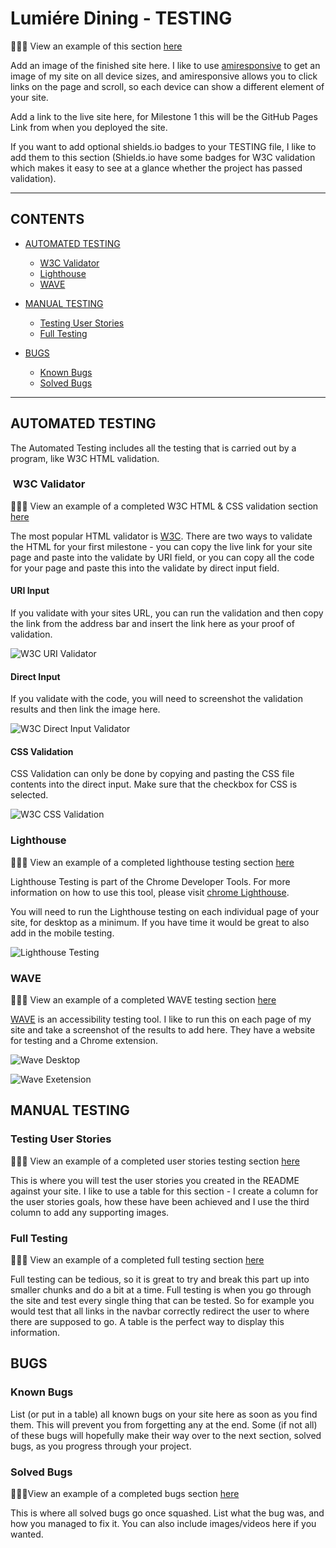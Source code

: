 # Lumiére Dining - TESTING

👩🏻‍💻 View an example of this section [here](https://github.com/kera-cudmore/Found-In-Translation/blob/main/TESTING.md#found-in-translation----testing-documentation)

Add an image of the finished site here. I like to use [amiresponsive](https://ui.dev/amiresponsive) to get an image of my site on all device sizes, and amiresponsive allows you to click links on the page and scroll, so each device can show a different element of your site.

Add a link to the live site here, for Milestone 1 this will be the GitHub Pages Link from when you deployed the site.

If you want to add optional shields.io badges to your TESTING file, I like to add them to this section (Shields.io have some badges for W3C validation which makes it easy to see at a glance whether the project has passed validation).

---

## CONTENTS

* [AUTOMATED TESTING](#automated-testing)
  * [W3C Validator](#w3c-validator)
  * [Lighthouse](#lighthouse)
  * [WAVE](#wave)

* [MANUAL TESTING](#manual-testing)
  * [Testing User Stories](#testing-user-stories)
  * [Full Testing](#full-testing)

* [BUGS](#bugs)
  * [Known Bugs](#known-bugs)
  * [Solved Bugs](#solved-bugs)

---

## AUTOMATED TESTING

The Automated Testing includes all the testing that is carried out by a program, like W3C HTML validation.

###  W3C Validator

👩🏻‍💻 View an example of a completed W3C HTML & CSS validation section [here](https://github.com/kera-cudmore/TheQuizArms/blob/main/TESTING.md#W3C-Validator)

The most popular HTML validator is [W3C](https://validator.w3.org/). There are two ways to validate the HTML for your first milestone - you can copy the live link for your site page and paste into the validate by URI field, or you can copy all the code for your page and paste this into the validate by direct input field.

#### **URI Input**

If you validate with your sites URL, you can run the validation and then copy the link from the address bar and insert the link here as your proof of validation.

![W3C URI Validator](documentation/milestone1-testing/w3c-uri-validatation.png)

#### **Direct Input**

If you validate with the code, you will need to screenshot the validation results and then link the image here.

![W3C Direct Input Validator](documentation/milestone1-testing/w3c-directinput-validation.png)

#### **CSS Validation**

CSS Validation can only be done by copying and pasting the CSS file contents into the direct input. Make sure that the checkbox for CSS is selected.

![W3C CSS Validation](documentation/milestone1-testing/w3c-css-validation.png)

### Lighthouse

👩🏻‍💻 View an example of a completed lighthouse testing section [here](https://github.com/kera-cudmore/earth-day-hackathon-2022/blob/main/TESTING.md#Lighthouse)

Lighthouse Testing is part of the Chrome Developer Tools. For more information on how to use this tool, please visit [chrome Lighthouse](https://chrome.google.com/webstore/detail/lighthouse/blipmdconlkpinefehnmjammfjpmpbjk?hl=en#:~:text=Lighthouse%20is%20an%20open%2Dsource,how%20well%20the%20page%20did.).

You will need to run the Lighthouse testing on each individual page of your site, for desktop as a minimum. If you have time it would be great to also add in the mobile testing.

![Lighthouse Testing](documentation/milestone1-testing/lighthouse.png)

### WAVE

👩🏻‍💻 View an example of a completed WAVE testing section [here](https://github.com/kera-cudmore/earth-day-hackathon-2022/blob/main/TESTING.md#WAVE)

[WAVE](https://wave.webaim.org/) is an accessibility testing tool. I like to run this on each page of my site and take a screenshot of the results to add here. They have a website for testing and a Chrome extension.

![Wave Desktop](documentation/milestone1-testing/wave-desktop.png)

![Wave Exetension](documentation/milestone1-testing/wqave-extension.png)

## MANUAL TESTING

### Testing User Stories

👩🏻‍💻 View an example of a completed user stories testing section [here](https://github.com/kera-cudmore/BookWorm/blob/main/TESTING.md#Testing-User-Stories)

This is where you will test the user stories you created in the README against your site. I like to use a table for this section - I create a column for the user stories goals, how these have been achieved and I use the third column to add any supporting images.

### Full Testing

👩🏻‍💻 View an example of a completed full testing section [here](https://github.com/kera-cudmore/TheQuizArms/blob/main/TESTING.md#Full-Testing)

Full testing can be tedious, so it is great to try and break this part up into smaller chunks and do a bit at a time. Full testing is when you go through the site and test every single thing that can be tested. So for example you would test that all links in the navbar correctly redirect the user to where there are supposed to go. A table is the perfect way to display this information.

## BUGS

### Known Bugs

List (or put in a table) all known bugs on your site here as soon as you find them. This will prevent you from forgetting any at the end. Some (if not all) of these bugs will hopefully make their way over to the next section, solved bugs, as you progress through your project.

### Solved Bugs

👩🏻‍💻View an example of a completed bugs section [here](https://github.com/kera-cudmore/BookWorm/blob/main/TESTING.md#BUGS)

This is where all solved bugs go once squashed. List what the bug was, and how you managed to fix it. You can also include images/videos here if you wanted.